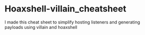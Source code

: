 # Hoaxshell-villain_cheatsheet
I made this cheat sheet to simplify hosting listeners and generating payloads using villain and hoaxshell
